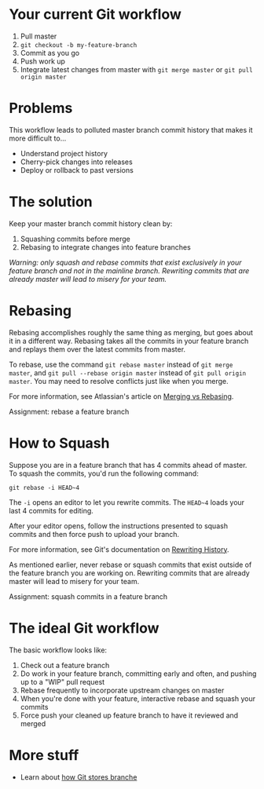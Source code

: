 # Your current Git workflow

1. Pull master
2. `git checkout -b my-feature-branch`
3. Commit as you go
4. Push work up
5. Integrate latest changes from master with `git merge master` or `git pull origin master`

# Problems

This workflow leads to polluted master branch commit history that makes it more difficult to...

* Understand project history
* Cherry-pick changes into releases
* Deploy or rollback to past versions

# The solution

Keep your master branch commit history clean by:

1. Squashing commits before merge
2. Rebasing to integrate changes into feature branches

_Warning: only squash and rebase commits that exist exclusively in your feature branch and not in the mainline branch. Rewriting commits that are already master will lead to misery for your team._

# Rebasing

Rebasing accomplishes roughly the same thing as merging, but goes about it in a different way. Rebasing takes all the commits in your feature branch and replays them over the latest commits from master.

To rebase, use the command `git rebase master` instead of `git merge master`, and `git pull --rebase origin master` instead of `git pull origin master`. You may need to resolve conflicts just like when you merge.

For more information, see Atlassian's article on [Merging vs Rebasing](https://www.atlassian.com/git/tutorials/merging-vs-rebasing).

Assignment: rebase a feature branch

# How to Squash

Suppose you are in a feature branch that has 4 commits ahead of master. To squash the commits, you'd run the following command:

```
git rebase -i HEAD~4
```

The `-i` opens an editor to let you rewrite commits. The `HEAD~4` loads your last 4 commits for editing.

After your editor opens, follow the instructions presented to squash commits and then force push to upload your branch.

For more information, see Git's documentation on [Rewriting History](https://git-scm.com/book/en/v2/Git-Tools-Rewriting-History).

As mentioned earlier, never rebase or squash commits that exist outside of the feature branch you are working on. Rewriting commits that are already master will lead to misery for your team.

Assignment: squash commits in a feature branch

# The ideal Git workflow

The basic workflow looks like:

1. Check out a feature branch
2. Do work in your feature branch, committing early and often, and pushing up to a "WIP" pull request
3. Rebase frequently to incorporate upstream changes on master
4. When you're done with your feature, interactive rebase and squash your commits
5. Force push your cleaned up feature branch to have it reviewed and merged

# More stuff

* Learn about [how Git stores branche](https://git-scm.com/book/en/v1/Git-Branching-What-a-Branch-Is)

